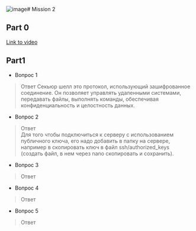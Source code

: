 ![image](https://github.com/imkonyahin/web-mission-2.2/assets/167180041/018b0e46-8ea4-4e63-8d29-9cea403d7113)# Mission 2

## Part 0

[Link to video](https://www.youtube.com/watch?v=UUhavvMO2FQ)

## Part1

- Вопрос 1	 
> Ответ
> Секьюр шелл это протокол, использующий зашифрованное соединение. Он позволяет управлять удаленными системами, передавать файлы, выполнять команды, обеспечивая конфиденциальность и целостность данных.

- Вопрос 2	 
> Ответ  
Для того чтобы подключиться к серверу с использованием публичного ключа, его надо добавить в папку на сервере, например в скопировать ключ в файл ssh/authorized_keys (создать файл, в нем через nano скопировать и сохранить).

- Вопрос 3	 
> Ответ  

- Вопрос 4	 
> Ответ  

- Вопрос 5	 
> Ответ  
